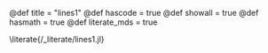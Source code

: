 @def title = "lines1"
@def hascode = true
@def showall = true
@def hasmath = true
@def literate_mds = true

\literate{/_literate/lines1.jl}
